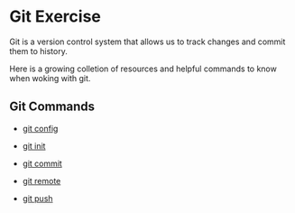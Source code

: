 # Git Exercise

Git is a version control system that allows us to track changes and commit them to history.

Here is a growing colletion of resources and helpful commands to know when woking with git.

## Git Commands
- [git config](./Commands/Config.md)

- [git init](./Commands/Init.md)

- [git commit](./Commands/Commit.md)

- [git remote](./Commands/Remote.md)

- [git push](./Commands/Push.md)

